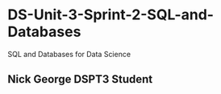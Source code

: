 # DS-Unit-3-Sprint-2-SQL-and-Databases
SQL and Databases for Data Science

## Nick George DSPT3 Student
